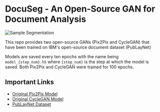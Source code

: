 # DocuSeg - An Open-Source GAN for Document Analysis

![Sample Segmentation](/results_pix2pix/plot_449800.png)

This repo provides two open-source GANs (Pix2Pix and CycleGAN) that have been trained on IBM's open-source document dataset (PubLayNet)

Models are saved every ten epochs with the name being `model_{step_num}.h5` where `{step_num}` is the step at which the model is saved. Both Pix2Pix and CycleGAN were trained for 100 epochs.

## Important Links
- [Original Pix2Pix Model](https://phillipi.github.io/pix2pix/)
- [Original CycleGAN Model](https://junyanz.github.io/CycleGAN/)
- [PubLayNet Dataset](https://github.com/ibm-aur-nlp/PubLayNet)

